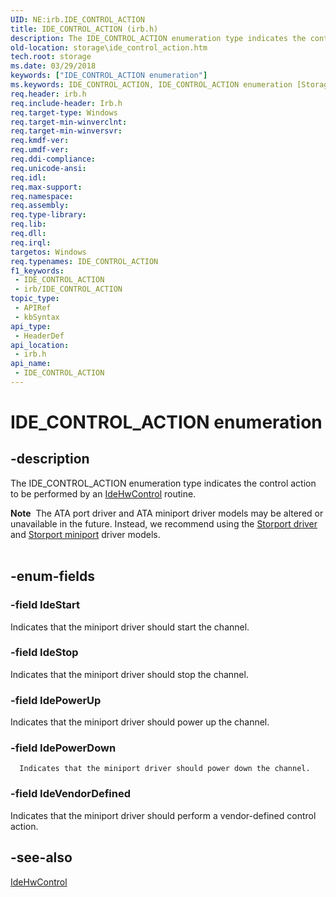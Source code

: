 ```yaml
---
UID: NE:irb.IDE_CONTROL_ACTION
title: IDE_CONTROL_ACTION (irb.h)
description: The IDE_CONTROL_ACTION enumeration type indicates the control action to be performed by an IdeHwControl routine.Note  The ATA port driver and ATA miniport driver models may be altered or unavailable in the future.
old-location: storage\ide_control_action.htm
tech.root: storage
ms.date: 03/29/2018
keywords: ["IDE_CONTROL_ACTION enumeration"]
ms.keywords: IDE_CONTROL_ACTION, IDE_CONTROL_ACTION enumeration [Storage Devices], IdePowerDown, IdePowerUp, IdeStart, IdeStop, IdeVendorDefined, irb/IDE_CONTROL_ACTION, irb/IdePowerDown, irb/IdePowerUp, irb/IdeStart, irb/IdeStop, irb/IdeVendorDefined, storage.ide_control_action, structs-ATA_f5df2197-3199-4b3f-ba0a-7a92cd75e3ac.xml
req.header: irb.h
req.include-header: Irb.h
req.target-type: Windows
req.target-min-winverclnt: 
req.target-min-winversvr: 
req.kmdf-ver: 
req.umdf-ver: 
req.ddi-compliance: 
req.unicode-ansi: 
req.idl: 
req.max-support: 
req.namespace: 
req.assembly: 
req.type-library: 
req.lib: 
req.dll: 
req.irql: 
targetos: Windows
req.typenames: IDE_CONTROL_ACTION
f1_keywords:
 - IDE_CONTROL_ACTION
 - irb/IDE_CONTROL_ACTION
topic_type:
 - APIRef
 - kbSyntax
api_type:
 - HeaderDef
api_location:
 - irb.h
api_name:
 - IDE_CONTROL_ACTION
---
```


# IDE_CONTROL_ACTION enumeration


## -description

The IDE_CONTROL_ACTION enumeration type indicates the control action to be performed by an <a href="/windows-hardware/drivers/ddi/irb/nc-irb-ide_hw_control">IdeHwControl</a> routine.
<div class="alert"><b>Note</b>  The ATA port driver and ATA miniport driver models may be altered or unavailable in the future. Instead, we recommend using the <a href="/windows-hardware/drivers/storage/storport-driver">Storport driver</a> and <a href="/windows-hardware/drivers/storage/storport-miniport-drivers">Storport miniport</a> driver models.</div><div> </div>

## -enum-fields

### -field IdeStart

Indicates that the miniport driver should start the channel.

### -field IdeStop

Indicates that the miniport driver should stop the channel.

### -field IdePowerUp

Indicates that the miniport driver should power up the channel.

### -field IdePowerDown

      Indicates that the miniport driver should power down the channel.

### -field IdeVendorDefined

Indicates that the miniport driver should perform a vendor-defined control action.

## -see-also

<a href="/windows-hardware/drivers/ddi/irb/nc-irb-ide_hw_control">IdeHwControl</a>

